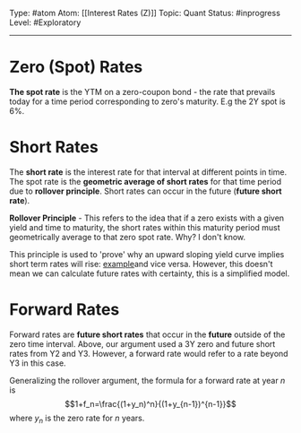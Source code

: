 Type: #atom
Atom: [[Interest Rates (Z)]]
Topic: Quant 
Status: #inprogress 
Level: #Exploratory 

----
# Zero (Spot) Rates

**The spot rate** is the YTM on a zero-coupon bond - the rate that prevails today for a time period corresponding to zero's maturity. E.g the 2Y spot is 6%.

# Short Rates

The **short rate** is the interest rate for that interval at different points in time. The spot rate is the **geometric average of short rates** for that time period due to **rollover principle**. Short rates can occur in the future (**future short rate**).

**Rollover Principle** - This refers to the idea that if a zero exists with a given yield and time to maturity, the short rates within this maturity period must geometrically average to that zero spot rate. Why? I don't know.

This principle is used to 'prove' why an upward sloping yield curve implies short term rates will rise: [example](https://ealdrich.github.io/Teaching/Econ133/LectureNotes/termStructure.html)and vice versa. However, this doesn't mean we can calculate future rates with certainty, this is a simplified model.

# Forward Rates

Forward rates are **future short rates** that occur in the **future** outside of the zero time interval. Above, our argument used a 3Y zero and future short rates from Y2 and Y3. However, a forward rate would refer to a rate beyond Y3 in this case.

Generalizing the rollover argument, the formula for a forward rate at year $n$ is $$1+f_n=\frac{(1+y_n)^n}{(1+y_{n-1})^{n-1}}$$ where $y_n$ is the zero rate for $n$ years.